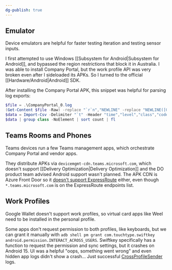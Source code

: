 ```yaml
---
dg-publish: true
---
```

## Emulator
Device emulators are helpful for faster testing iteration and testing sensor inputs. 

I first attempted to use Windows [[Subsystem for Android|Subsystem for Android]], and bypassed the region restrictions that block it in Australia. I was able to install Company Portal, but the work profile API was very broken even after I sideloaded its APKs. So I turned to the official [[Hardware/Android|Android]] SDK.

After installing the Company Portal APK, this snippet was helpful for parsing log exports:
```PowerShell
$file = .\CompanyPortal_0.log
(Get-Content $file -Raw) -replace "`r`n","NEWLINE" -replace "NEWLINE([0-9]{4})","`n`$1" -replace "`t{2,}",";" | Set-Content $file
$data = Import-Csv -Delimiter "`t" -Header "time","level","class","code","code2" $file | % { $_.time=[Datetime]::Parse($_.time); $_ }
$data | group class -NoElement | sort count | fl
```
## Teams Rooms and Phones
Teams devices run a few Teams management apps, which orchestrate Company Portal and vendor apps.

They distribute APKs via `devicemgmt-cdn.teams.microsoft.com`, which doesn't support [[Delivery Optimization|Delivery Optimization]] and the DO product team advised Android support wasn't planned. The APK CDN is Azure Front Door so it [doesn't support ExpressRoute](https://github.com/MicrosoftDocs/azure-docs/issues/99941#issuecomment-1376692620) either, even though `*.teams.microsoft.com` is on the ExpressRoute endpoints list.

## Work Profiles
Google Wallet doesn't support work profiles, so virtual card apps like Weel need to be installed in the personal profile.

Some apps don't request permission to both profiles, like keyboards, but we can grant it manually with `adb shell pm grant com.touchtype.swiftkey android.permission.INTERACT_ACROSS_USERS`.
Swiftkey specifically has a function to request the permission and sync settings, but it crashes on Android 15. UI was a helpful "oops, something went wrong" and even hidden app logs didn't show a crash... Just successful [CrossProfileSender](https://github.com/google/connectedappssdk/blob/1fdd8460940e8744b8de15fbd2eb80078c3bfc8b/sdk/src/main/java/com/google/android/enterprise/connectedapps/CrossProfileSender.java#L685) logs.